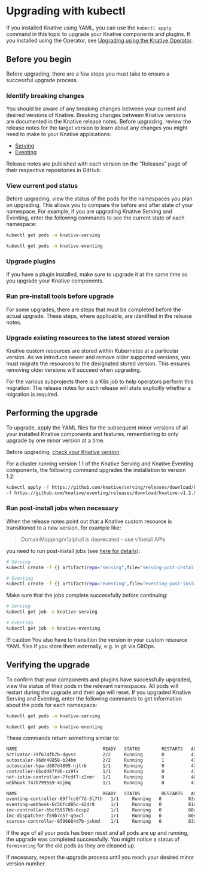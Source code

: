 # Upgrading with kubectl

If you installed Knative using YAML, you can use the `kubectl apply` command in
this topic to upgrade your Knative components and plugins.
If you installed using the Operator, see [Upgrading using the Knative Operator](upgrade-installation-with-operator.md).

## Before you begin

Before upgrading, there are a few steps you must take to ensure a successful
upgrade process.

### Identify breaking changes

You should be aware of any breaking changes between your current and desired
versions of Knative. Breaking changes between Knative versions are documented in
the Knative release notes. Before upgrading, review the release notes for the
target version to learn about any changes you might need to make to your Knative
applications:

- [Serving](https://github.com/knative/serving/releases)
- [Eventing](https://github.com/knative/eventing/releases)

Release notes are published with each version on the "Releases" page of their
respective repositories in GitHub.

### View current pod status

Before upgrading, view the status of the pods for the namespaces you plan on
upgrading. This allows you to compare the before and after state of your
namespace. For example, if you are upgrading Knative Serving and Eventing, enter the following commands to see the current state of
each namespace:

```bash
kubectl get pods -n knative-serving
```

```bash
kubectl get pods -n knative-eventing
```

### Upgrade plugins

If you have a plugin installed, make sure to upgrade it at the same time as
you upgrade your Knative components.

### Run pre-install tools before upgrade

For some upgrades, there are steps that must be completed before the actual
upgrade. These steps, where applicable, are identified in the release notes.

### Upgrade existing resources to the latest stored version

Knative custom resources are stored within Kubernetes at a particular version.
As we introduce newer and remove older supported versions, you must migrate the resources to the designated stored version. This ensures removing older versions
will succeed when upgrading.

For the various subprojects there is a K8s job to help operators perform this migration. The release notes for each release will state explicitly whether a migration is required.

## Performing the upgrade

To upgrade, apply the YAML files for the subsequent minor versions of all your installed Knative components and features, remembering to only upgrade by one minor version at a time.

Before upgrading, [check your Knative version](check-install-version.md).

For a cluster running version 1.1 of the Knative Serving and Knative Eventing components, the following command upgrades the installation to version 1.2:

```bash
kubectl apply -f https://github.com/knative/serving/releases/download/knative-v1.2.0/serving-core.yaml \
-f https://github.com/knative/eventing/releases/download/knative-v1.2.0/eventing.yaml \
```

### Run post-install jobs when necessary

When the release notes point out that a Knative custom resource is transitioned to a new version, for example like:

> DomainMapping/v1alpha1 is deprecated - use v1beta1 APIs

you need to run post-install jobs (see [here for details](#upgrade-existing-resources-to-the-latest-stored-version)):

```bash
# Serving
kubectl create -f {{ artifact(repo="serving",file="serving-post-install-jobs.yaml")}}

# Eventing
kubectl create -f {{ artifact(repo="eventing",file="eventing-post-install.yaml")}}
```

Make sure that the jobs complete successfully before continuing:

```bash
# Serving
kubectl get job -n knative-serving

# Eventing
kubectl get job -n knative-eventing
```

!!! caution
    You also have to transition the version in your custom resource YAML files if you store them externally, e.g. in git via GitOps.

## Verifying the upgrade

To confirm that your components and plugins have successfully upgraded, view the status of their pods in the relevant namespaces.
All pods will restart during the upgrade and their age will reset.
If you upgraded Knative Serving and Eventing, enter the following commands to get information about the pods for each namespace:

```bash
kubectl get pods -n knative-serving
```

```bash
kubectl get pods -n knative-eventing
```

These commands return something similar to:

```bash
NAME                                READY   STATUS        RESTARTS   AGE
activator-79f674fb7b-dgvss          2/2     Running       0          43s
autoscaler-96dc49858-b24bm          2/2     Running       1          43s
autoscaler-hpa-d887d4895-njtrb      1/1     Running       0          43s
controller-6bcdd87fd6-zz9fx         1/1     Running       0          41s
net-istio-controller-7fcdf7-z2xmr   1/1     Running       0          40s
webhook-747b799559-4sj6q            1/1     Running       0          41s
```

```bash
NAME                                READY   STATUS        RESTARTS   AGE
eventing-controller-69ffcc6f7d-5l7th   1/1     Running   0          83s
eventing-webhook-6c56fcd86c-42dr8      1/1     Running   0          81s
imc-controller-6bcf5957b5-6ccp2        1/1     Running   0          80s
imc-dispatcher-f59b7c57-q9xcl          1/1     Running   0          80s
sources-controller-8596684d7b-jxkmd    1/1     Running   0          83s
```

If the age of all your pods has been reset and all pods are up and running, the upgrade was completed successfully.
You might notice a status of `Terminating` for the old pods as they are cleaned up.

If necessary, repeat the upgrade process until you reach your desired minor version number.

